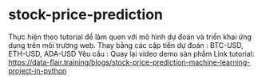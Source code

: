 # stock-price-prediction

Thực hiện theo tutorial để làm quen với mô hình dự đoán và triển khai ứng dụng trên môi trường web.
Thay bằng các cặp tiền dự đoán : BTC-USD, ETH-USD, ADA-USD
Yêu cầu : Quay lại video demo sản phẩm
Link tutorial: https://data-flair.training/blogs/stock-price-prediction-machine-learning-project-in-python